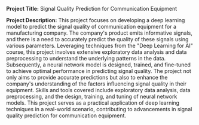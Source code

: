 **Project Title:** Signal Quality Prediction for Communication Equipment

**Project Description:** 
This project focuses on developing a deep learning model to predict the signal quality of communication equipment for a manufacturing company. The company's product emits informative signals, and there is a need to accurately predict the quality of these signals using various parameters. Leveraging techniques from the "Deep Learning for AI" course, this project involves extensive exploratory data analysis and data preprocessing to understand the underlying patterns in the data. Subsequently, a neural network model is designed, trained, and fine-tuned to achieve optimal performance in predicting signal quality. The project not only aims to provide accurate predictions but also to enhance the company's understanding of the factors influencing signal quality in their equipment. Skills and tools covered include exploratory data analysis, data preprocessing, and the design, training, and tuning of neural network models. This project serves as a practical application of deep learning techniques in a real-world scenario, contributing to advancements in signal quality prediction for communication equipment.
